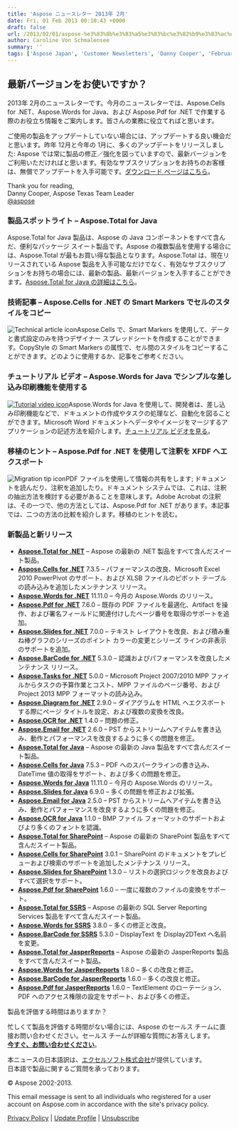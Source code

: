 ```yaml
---
title: 'Aspose ニュースレター 2013年 2月'
date: Fri, 01 Feb 2013 00:10:43 +0000
draft: false
url: /2013/02/01/aspose-%e3%83%8b%e3%83%a5%e3%83%bc%e3%82%b9%e3%83%ac%e3%82%bf%e3%83%bc-2013%e5%b9%b4-2%e6%9c%88/
author: Caroline Von Schmalensee
summary: ''
tags: ['Aspose Japan', 'Customer Newsletters', 'Danny Cooper', 'February', 'Japanese', 'newsletter']
---
```


## 最新バージョンをお使いですか？

2013年 2月のニュースレターです。今月のニュースレターでは、Aspose.Cells for .NET、Aspose.Words for Java、および Aspose.Pdf for .NET で作業する際のお役立ち情報をご案内します。皆さんの業務に役立てればと思います。

ご使用の製品をアップデートしていない場合には、アップデートする良い機会だと思います。昨年 12月と今年の 1月に、多くのアップデートをリリースしました: Aspose では常に製品の修正／強化を図っていますので、最新バージョンをご利用いただければと思います。有効なサブスクリプションをお持ちのお客様は、無償でアップデートを入手可能です。[ダウンロード ページはこちら][1]。

Thank you for reading,  
Danny Cooper, Aspose Texas Team Leader  
[@aspose][2]

### 製品スポットライト – Aspose.Total for Java

[](http://bit.ly/SuzsoY)Aspose.Total for Java 製品は、Aspose の Java コンポーネントをすべて含んだ、便利なパッケージ スイート製品です。Aspose の複数製品を使用する場合には、Aspose.Total が最もお買い得な製品となります。Aspose.Total は、現在リリースされている Aspose 製品を入手可能なだけでなく、有効なサブスクリプションをお持ちの場合には、最新の製品、最新バージョンを入手することができます。[Aspose.Total for Java の詳細はこちら][3]。

### 技術記事 – Aspose.Cells for .NET の Smart Markers でセルのスタイルをコピー

![Technical article icon][4]Aspose.Cells で、Smart Markers を使用して、データと書式設定のみを持つデザイナー スプレッドシートを作成することができます。CopyStyle の Smart Markers の属性で、セル間のスタイルをコピーすることができます。どのように使用するか、記事をご参考ください。

### チュートリアル ビデオ – Aspose.Words for Java でシンプルな差し込み印刷機能を使用する

[![Tutorial video icon][5]](http://bit.ly/SuGc6l)Aspose.Words for Java を使用して、開発者は、差し込み印刷機能などで、ドキュメントの作成やタスクの処理など、自動化を図ることができます。Microsoft Word ドキュメントへデータやイメージをマージするアプリケーションの記述方法を紹介します。[チュートリアル ビデオを見る][6]。

### 移植のヒント – Aspose.Pdf for .NET を使用して注釈を XFDF へエクスポート

![Migration tip icon][7]PDF ファイルを使用して情報の共有をします; ドキュメントを読んだり、注釈を追加したり。ドキュメント システムでは、これは、注釈の抽出方法を検討する必要があることを意味します。Adobe Acrobat の注釈は、その一つで、他の方法としては、Aspose.Pdf for .NET があります。本記事では、二つの方法の比較を紹介します。移植のヒントを読む。

### 新製品と新リリース

*   [**Aspose.Total for .NET**][8] – Aspose の最新の .NET 製品をすべて含んだスイート製品。
*   [**Aspose.Cells for .NET**][9] 7.3.5 – パフォーマンスの改良、Microsoft Excel 2010 PowerPivot のサポート、および XLSB ファイルのピボット テーブルの読み込みを追加したメンテナンス リリース。
*   [**Aspose.Words for .NET**][10] 11.11.0 – 今月の Aspose.Words のリリース。
*   [**Aspose.Pdf for .NET**][11] 7.6.0 – 既存の PDF ファイルを最適化、Artifact を操作、および署名フィールドに関連付けしたページ番号を取得のサポートを追加。
*   [**Aspose.Slides for .NET**][12] 7.0.0 – テキスト レイアウトを改良、および積み重ね棒グラフのシリーズのポイント カラーの変更とシリーズ ラインの非表示のサポートを追加。
*   [**Aspose.BarCode for .NET**][13] 5.3.0 – 認識およびパフォーマンスを改良したメンテナンス リリース。
*   [**Aspose.Tasks for .NET**][14] 5.0.0 – Microsoft Project 2007/2010 MPP ファイルからタスクの予算作業とコスト、MPP ファイルのページ番号、および Project 2013 MPP フォーマットの読み込み。
*   [**Aspose.Diagram for .NET**][15] 2.9.0 – ダイアグラムを HTML へエクスポートする際にページ タイトルを設定、および複数の変換を改良。
*   [**Aspose.OCR for .NET**][16] 1.4.0 – 問題の修正。
*   [**Aspose.Email for .NET**][17] 2.6.0 – PST からストリームへアイテムを書き込み、動作とパフォーマンスを改良するように多くの問題を修正。
*   [**Aspose.Total for Java**][18] – Aspose の最新の Java 製品をすべて含んだスイート製品。
*   [**Aspose.Cells for Java**][19] 7.5.3 – PDF へのスパークラインの書き込み、DateTime 値の取得をサポート、および多くの問題を修正。
*   [**Aspose.Words for Java**][20] 11.11.0 – 今月の Aspose.Words のリリース。
*   [**Aspose.Slides for Java**][21] 6.9.0 – 多くの問題を修正および拡張。
*   [**Aspose.Email for Java**][22] 2.5.0 – PST からストリームへアイテムを書き込み、動作とパフォーマンスを改良するように多くの問題を修正。
*   [**Aspose.OCR for Java**][23] 1.1.0 – BMP ファイル フォーマットのサポートおよびより多くのフォントを認識。
*   [**Aspose.Total for SharePoint**][24] – Aspose の最新の SharePoint 製品をすべて含んだスイート製品。
*   [**Aspose.Cells for SharePoint**][25] 3.0.1 – SharePoint のドキュメントをプレビューおよび検索のサポートを追加したメンテナンス リリース。
*   [**Aspose.Slides for SharePoint**][26] 1.3.0 – リストの選択ロジックを改良およびすべて選択をサポート。
*   [**Aspose.Pdf for SharePoint**][27] 1.6.0 – 一度に複数のファイルの変換をサポート。
*   [**Aspose.Total for SSRS**][28] – Aspose の最新の SQL Server Reporting Services 製品をすべて含んだスイート製品。
*   [**Aspose.Words for SSRS**][29] 3.8.0 – 多くの修正と改良。
*   [**Aspose.BarCode for SSRS**][30] 5.3.0 – DisplayText を Display2DText へ名前を変更。
*   [**Aspose.Total for JasperReports**][31] – Aspose の最新の JasperReports 製品をすべて含んだスイート製品。
*   [**Aspose.Words for JasperReports**][32] 1.8.0 – 多くの改良と修正。
*   [**Aspose.BarCode for JasperReports**][33] 1.6.0 – 多くの改良と修正。
*   [**Aspose.Pdf for JasperReports**][34] 1.6.0 – TextElement のローテーション、PDF へのアクセス権限の設定をサポート、および多くの修正。

製品を評価する時間はありますか？

忙しくて製品を評価する時間がない場合には、Aspose のセールス チームに直接お問い合わせください。セールス チームが詳細な質問にお答えします。  
[**今すぐ、お問い合わせください**][35]。

本ニュースの日本語訳は、[エクセルソフト株式会社][36]が提供しています。  
日本語で製品に関するご質問を承っております。

© Aspose 2002-2013.

[](http://www.aspose.com/)

This email message is sent to all individuals who registered for a user account on Aspose.com in accordance with the site's privacy policy.

[Privacy Policy][37] | [Update Profile][38] | [Unsubscribe][39]




[1]: http://bit.ly/pGWTWN
[2]: http://twitter.com/#!/aspose
[3]: http://bit.ly/SuzsoY
[4]: https://www.aspose.cloud/templates/aspose/App_Themes/V3/images/email/272x272/aspose_email-for-android.png
[5]: https://www.aspose.cloud/templates/aspose/App_Themes/V3/images/email/272x272/aspose_email-for-android.png
[6]: http://bit.ly/SuGc6l
[7]: https://www.aspose.cloud/templates/aspose/App_Themes/V3/images/email/272x272/aspose_email-for-net.png
[8]: http://bit.ly/hYf4lL
[9]: http://bit.ly/gVR6jM
[10]: http://bit.ly/h9OR3U
[11]: http://bit.ly/g9rFxf
[12]: http://bit.ly/fOUdIP
[13]: http://bit.ly/jHYuV8
[14]: http://bit.ly/VO3GQi
[15]: http://bit.ly/hAYlci
[16]: http://bit.ly/pQRZAL
[17]: http://bit.ly/vfINIq
[18]: http://bit.ly/gAt9lC
[19]: http://bit.ly/n3uX0h
[20]: http://bit.ly/ie17Mx
[21]: http://bit.ly/nf5g3x
[22]: http://bit.ly/n5t3WX
[23]: http://bit.ly/zUIdgz
[24]: http://bit.ly/ifW5jD
[25]: http://bit.ly/oYneOu
[26]: http://bit.ly/JrDCZT
[27]: http://bit.ly/nBnshE
[28]: http://bit.ly/eFboB9
[29]: http://bit.ly/tUWBcH
[30]: http://bit.ly/eSxpc4
[31]: http://bit.ly/i5G8S8
[32]: http://bit.ly/pRKk6p
[33]: http://bit.ly/m16PwP
[34]: http://bit.ly/pYpX2x
[35]: http://bit.ly/iXHvCU
[36]: http://www.xlsoft.com/jp/products/aspose/index.html?asposenews
[37]: http://bit.ly/ixgNWu
[38]: https://www.aspose.com/
[39]: http://www.aspose.com/NewsLetter/RemoveMe.aspx?UserID=[UserID]



